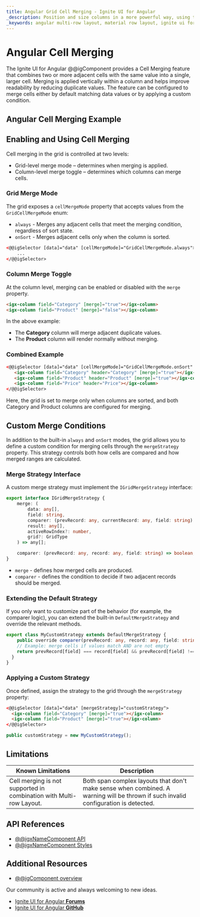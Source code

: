 ```yaml
---
title: Angular Grid Cell Merging - Ignite UI for Angular
_description: Position and size columns in a more powerful way, using the multi-row layout functionality in the Ignite UI for Angular Data Grid. Check out examples and demos!
_keywords: angular multi-row layout, material row layout, ignite ui for angular
---
```


# Angular Cell Merging

The Ignite UI for Angular @@igComponent provides a Cell Merging feature that combines two or more adjacent cells with the same value into a single, larger cell. Merging is applied vertically within a column and helps improve readability by reducing duplicate values. The feature can be configured to merge cells either by default matching data values or by applying a custom condition.

## Angular Cell Merging Example

<code-view style="height:755px" 
           data-demos-base-url="{environment:demosBaseUrl}" 
           iframe-src="{environment:demosBaseUrl}/grid/grid-cell-merging" alt="Angular Cell Merging Example">
</code-view>

## Enabling and Using Cell Merging

Cell merging in the grid is controlled at two levels:
 - Grid-level merge mode – determines when merging is applied.
 - Column-level merge toggle – determines which columns can merge cells.

### Grid Merge Mode
The grid exposes a `cellMergeMode` property that accepts values from the `GridCellMergeMode` enum:
 - `always` - Merges any adjacent cells that meet the merging condition, regardless of sort state.
 - `onSort` - Merges adjacent cells only when the column is sorted.

```html
<@@igSelector [data]="data" [cellMergeMode]="GridCellMergeMode.always">
    ...
</@@igSelector>
```

### Column Merge Toggle
At the column level, merging can be enabled or disabled with the `merge` property.

```html
<igx-column field="Category" [merge]="true"></igx-column>
<igx-column field="Product" [merge]="false"></igx-column>
```

In the above example:
 - The **Category** column will merge adjacent duplicate values.
 - The **Product** column will render normally without merging.

 ### Combined Example

 ```html
<@@igSelector [data]="data" [cellMergeMode]="GridCellMergeMode.onSort" [autoGenerate]="false">
    <igx-column field="Category" header="Category" [merge]="true"></igx-column>
    <igx-column field="Product" header="Product" [merge]="true"></igx-column>
    <igx-column field="Price" header="Price"></igx-column>
</@@igSelector>
 ```
Here, the grid is set to merge only when columns are sorted, and both Category and Product columns are configured for merging.

## Custom Merge Conditions
In addition to the built-in `always` and `onSort` modes, the grid allows you to define a custom condition for merging cells through the `mergeStrategy` property. This strategy controls both how cells are compared and how merged ranges are calculated.

### Merge Strategy Interface
A custom merge strategy must implement the `IGridMergeStrategy` interface:

```ts
export interface IGridMergeStrategy {
    merge: (
        data: any[],
        field: string,
        comparer: (prevRecord: any, currentRecord: any, field: string) => boolean,
        result: any[],
        activeRowIndex?: number,
        grid?: GridType
    ) => any[];

    comparer: (prevRecord: any, record: any, field: string) => boolean;    
}
```
- `merge` - defines how merged cells are produced.
- `comparer` - defines the condition to decide if two adjacent records should be merged.

### Extending the Default Strategy
If you only want to customize part of the behavior (for example, the comparer logic), you can extend the built-in `DefaultMergeStrategy` and override the relevant methods.

```ts
export class MyCustomStrategy extends DefaultMergeStrategy {
    public override comparer(prevRecord: any, record: any, field: string): boolean {
    // Example: merge cells if values match AND are not empty
    return prevRecord[field] === record[field] && prevRecord[field] !== '';
  }
}
```

### Applying a Custom Strategy
Once defined, assign the strategy to the grid through the `mergeStrategy` property:
```html
<@@igSelector [data]="data" [mergeStrategy]="customStrategy">
  <igx-column field="Category" [merge]="true"></igx-column>
  <igx-column field="Product" [merge]="true"></igx-column>
</@@igSelector>
```
```ts
public customStrategy = new MyCustomStrategy();
```

## Limitations
|Known Limitations| Description|
| --- | --- |
| Cell merging is not supported in combination with Multi-row Layout. | Both span complex layouts that don't make sense when combined. A warning will be thrown if such invalid configuration is detected. |

## API References
* [@@igxNameComponent API]({environment:angularApiUrl}/classes/@@igTypeDoc.html)
* [@@igxNameComponent Styles]({environment:sassApiUrl}/themes#function-grid-theme)

## Additional Resources
<div class="divider--half"></div>

* [@@igComponent overview](@@igMainTopic.md)

<div class="divider--half"></div>
Our community is active and always welcoming to new ideas.

* [Ignite UI for Angular **Forums**](https://www.infragistics.com/community/forums/f/ignite-ui-for-angular)
* [Ignite UI for Angular **GitHub**](https://github.com/IgniteUI/igniteui-angular)
